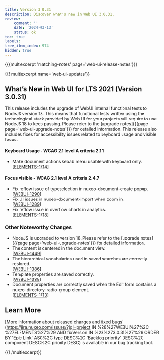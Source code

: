 ```yaml
---
title: Version 3.0.31
description: Discover what's new in Web UI 3.0.31.
review:
    comment: ''
    date: '2024-03-13'
    status: ok
toc: true
labels:
tree_item_index: 974
hidden: true
---
```


{{{multiexcerpt 'matching-notes' page='web-ui-release-notes'}}}

{{! multiexcerpt name='web-ui-updates'}}
## What’s New in Web UI for LTS 2021 (Version 3.0.31)

This release includes the upgrade of WebUI internal functional tests to NodeJS version 18. This means that functional tests written using the technological stack provided by Web UI for your projects will require to use NodeJS 18 to keep passing. Please refer to the [upgrade notes]({{page page='web-ui-upgrade-notes'}}) for detailed information. This release also includes fixes for accessibility issues related to keyboard usage and visible focus.

#### Keyboard Usage - WCAG 2.1 level A criteria 2.1.1

- Make document actions kebab menu usable with keyboard only.<br/>[[ELEMENTS-1714](https://jira.nuxeo.com/browse/ELEMENTS-1714)]

#### Focus visible - WCAG 2.1 level A criteria 2.4.7

- Fix reflow issue of typeselection in nuxeo-document-create popup.<br/>[[WEBUI-1290](https://jira.nuxeo.com/browse/WEBUI-1290)]
- Fix UI issues in nuxeo-document-import when zoom in.<br/>[[WEBUI-1289](https://jira.nuxeo.com/browse/WEBUI-1289)]
- Fix reflow issue in overflow charts in analytics.<br/>[[ELEMENTS-1718](https://jira.nuxeo.com/browse/ELEMENTS-1718)]


### Other Noteworthy Changes

- NodeJS is upgraded to version 18. Please refer to the [upgrade notes]({{page page='web-ui-upgrade-notes'}}) for detailed information.
- The content is centered in the document view.<br/>[[WEBUI-1449](https://jira.nuxeo.com/browse/WEBUI-1449)]
- The hierarchical vocabularies used in saved searches are correctly restored.<br/>[[WEBUI-1386](https://jira.nuxeo.com/browse/WEBUI-1386)] 
- Template properties are saved correctly.<br/>[[WEBUI-1385](https://jira.nuxeo.com/browse/WEBUI-1385)] 
- Document properties are correctly saved when the Edit form contains a nuxeo-directory-radio-group element.<br/>[[ELEMENTS-1713](https://jira.nuxeo.com/browse/ELEMENTS-1713)] 

## Learn More

[More information about released changes and fixed bugs](https://jira.nuxeo.com/issues/?jql=project IN %28%27WEBUI%27%2C %27ELEMENTS%27%29 AND fixVersion IN %28%273.0.31%27%29 ORDER BY 'Epic Link' ASC%2C type DESC%2C  'Backlog priority' DESC%2C component DESC%2C priority DESC) is available in our bug tracking tool.


{{! /multiexcerpt}}
